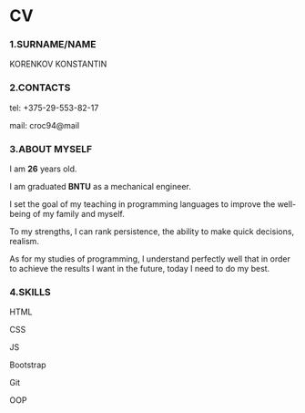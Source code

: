 # CV

### 1.SURNAME/NAME

KORENKOV KONSTANTIN

### 2.CONTACTS

tel: +375-29-553-82-17

mail: croc94@mail

### 3.ABOUT MYSELF

I am **26** years old.

I am graduated **BNTU** as a mechanical engineer.

I set the goal of my teaching in programming languages to improve the well-being of my family and myself.

To my strengths, I can rank persistence, the ability to make quick decisions, realism.

As for my studies of programming, I understand perfectly well that in order to achieve the results I want in the future, today I need to do my best.


### 4.SKILLS

HTML

CSS

JS

Bootstrap

Git

OOP



